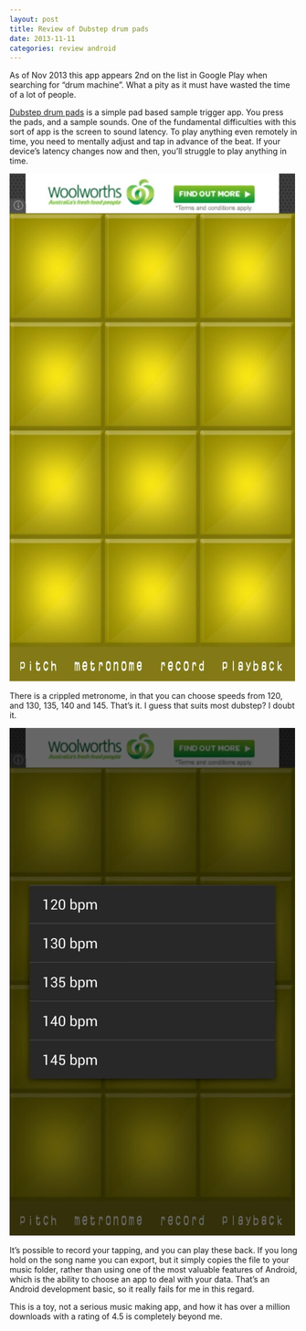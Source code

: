 ```yaml
---
layout: post
title: Review of Dubstep drum pads
date: 2013-11-11
categories: review android
---
```


As of Nov 2013 this app appears 2nd on the list in Google Play when searching for “drum machine”. What a pity as it must have wasted the time of a lot of people.

[Dubstep drum pads](https://play.google.com/store/apps/details?id=de.darkbloodstudios.dubstepdrumpads) is a simple pad based sample trigger app. You press the pads, and a sample sounds. One of the fundamental difficulties with this sort of app is the screen to sound latency. To play anything even remotely in time, you need to mentally adjust and tap in advance of the beat. If your device’s latency changes now and then, you’ll struggle to play anything in time.

![screenshot 1](/assets/wpid-Screenshot_2013-11-11-17-26-48.png)

There is a crippled metronome, in that you can choose speeds from 120, and 130, 135, 140 and 145. That’s it. I guess that suits most dubstep? I doubt it.

![screenshot 2](/assets/wpid-Screenshot_2013-11-11-17-26-59.png)

It’s possible to record your tapping, and you can play these back. If you long hold on the song name you can export, but it simply copies the file to your music folder, rather than using one of the most valuable features of Android, which is the ability to choose an app to deal with your data. That’s an Android development basic, so it really fails for me in this regard.

This is a toy, not a serious music making app, and how it has over a million downloads with a rating of 4.5 is completely beyond me.
